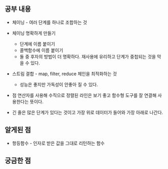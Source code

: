 ## 공부 내용

- 체이닝 - 여러 단계를 하나로 조합하는 것

- 체이닝 명확하게 만들기

  - 단계에 이름 붙이기
  - 콜백함수에 이름 붙이기
  - 둘 중 후자의 방법이 더 명확하다. 재사용에 유리하고 단계가 중첩되는 것을 막을 수 있다.

- 스트림 결합 - map, filter, reduce 체인을 최적화하는 것

  - 성능은 좋지만 가독성이 안좋아 질 수 있다.

- 점 연산자를 사용해 수직으로 정렬된 라인은 보기 좋고 함수형 도구를 잘 연결해 사용한다는 뜻이다.
- 긴 줄은 많은 단계가 있다는 것이고 가장 위로 데이터가 들어와 가장 아래로 나간다.

## 알게된 점

- 항등함수 - 인자로 받은 값을 그대로 리턴하는 함수

## 궁금한 점
